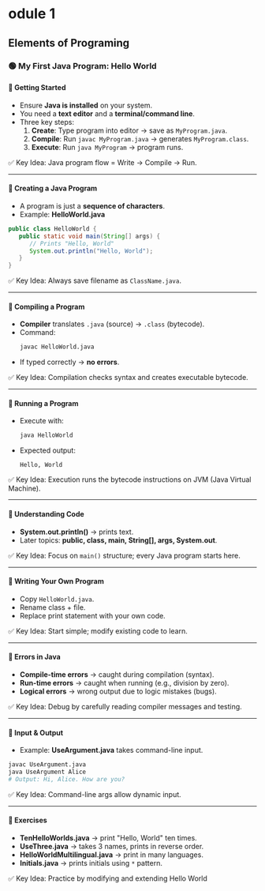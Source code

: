 # odule 1

## Elements of Programing

### 🟢 My First Java Program: Hello World

#### 🔹 Getting Started

- Ensure **Java is installed** on your system.
- You need a **text editor** and a **terminal/command line**.
- Three key steps:
  1. **Create**: Type program into editor → save as `MyProgram.java`.
  2. **Compile**: Run `javac MyProgram.java` → generates `MyProgram.class`.
  3. **Execute**: Run `java MyProgram` → program runs.

✅ Key Idea: Java program flow = Write → Compile → Run.

---

#### 🔹 Creating a Java Program

- A program is just a **sequence of characters**.
- Example: **HelloWorld.java**

```java
public class HelloWorld {
   public static void main(String[] args) {
      // Prints "Hello, World"
      System.out.println("Hello, World");
   }
}
```

✅ Key Idea: Always save filename as `ClassName.java`.

---

#### 🔹 Compiling a Program

- **Compiler** translates `.java` (source) → `.class` (bytecode).
- Command:
  ```bash
  javac HelloWorld.java
  ```
- If typed correctly → **no errors**.

✅ Key Idea: Compilation checks syntax and creates executable bytecode.

---

#### 🔹 Running a Program

- Execute with:
  ```bash
  java HelloWorld
  ```
- Expected output:
  ```
  Hello, World
  ```

✅ Key Idea: Execution runs the bytecode instructions on JVM (Java Virtual Machine).

---

#### 🔹 Understanding Code

- **System.out.println()** → prints text.
- Later topics: **public, class, main, String[], args, System.out**.

✅ Key Idea: Focus on `main()` structure; every Java program starts here.

---

#### 🔹 Writing Your Own Program

- Copy `HelloWorld.java`.
- Rename class + file.
- Replace print statement with your own code.

✅ Key Idea: Start simple; modify existing code to learn.

---

#### 🔹 Errors in Java

- **Compile-time errors** → caught during compilation (syntax).
- **Run-time errors** → caught when running (e.g., division by zero).
- **Logical errors** → wrong output due to logic mistakes (bugs).

✅ Key Idea: Debug by carefully reading compiler messages and testing.

---

#### 🔹 Input & Output

- Example: **UseArgument.java** takes command-line input.

```bash
javac UseArgument.java
java UseArgument Alice
# Output: Hi, Alice. How are you?
```

✅ Key Idea: Command-line args allow dynamic input.

---

#### 🔹 Exercises

- **TenHelloWorlds.java** → print "Hello, World" ten times.
- **UseThree.java** → takes 3 names, prints in reverse order.
- **HelloWorldMultilingual.java** → print in many languages.
- **Initials.java** → prints initials using `*` pattern.

✅ Key Idea: Practice by modifying and extending Hello World
